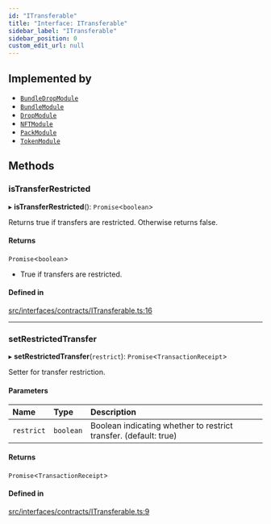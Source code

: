 ```yaml
---
id: "ITransferable"
title: "Interface: ITransferable"
sidebar_label: "ITransferable"
sidebar_position: 0
custom_edit_url: null
---
```


## Implemented by

- [`BundleDropModule`](../classes/BundleDropModule)
- [`BundleModule`](../classes/BundleModule)
- [`DropModule`](../classes/DropModule)
- [`NFTModule`](../classes/NFTModule)
- [`PackModule`](../classes/PackModule)
- [`TokenModule`](../classes/TokenModule)

## Methods

### isTransferRestricted

▸ **isTransferRestricted**(): `Promise`<`boolean`\>

Returns true if transfers are restricted. Otherwise returns false.

#### Returns

`Promise`<`boolean`\>

- True if transfers are restricted.

#### Defined in

[src/interfaces/contracts/ITransferable.ts:16](https://github.com/PrasoonPratham/nftlabs-sdk-ts/blob/68c3596/src/interfaces/contracts/ITransferable.ts#L16)

---

### setRestrictedTransfer

▸ **setRestrictedTransfer**(`restrict`): `Promise`<`TransactionReceipt`\>

Setter for transfer restriction.

#### Parameters

| Name       | Type      | Description                                                      |
| :--------- | :-------- | :--------------------------------------------------------------- |
| `restrict` | `boolean` | Boolean indicating whether to restrict transfer. (default: true) |

#### Returns

`Promise`<`TransactionReceipt`\>

#### Defined in

[src/interfaces/contracts/ITransferable.ts:9](https://github.com/PrasoonPratham/nftlabs-sdk-ts/blob/68c3596/src/interfaces/contracts/ITransferable.ts#L9)
